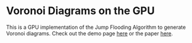 # Voronoi Diagrams on the GPU

This is a GPU implementation of the Jump Flooding Algorithm to generate Voronoi diagrams. Check out the demo page [here](http://rykap.com/gpu-voronoi/) or the paper [here](http://www.comp.nus.edu.sg/~tants/jfa.html).